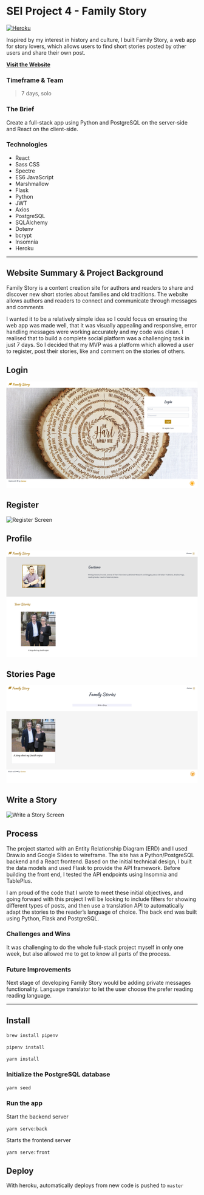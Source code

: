 # SEI Project 4 - Family Story
[![Heroku](http://heroku-badge.herokuapp.com/?app=viet-gram)](https://family-story-ga.herokuapp.com/)

Inspired by my interest in history and culture, I built Family Story, a web app for story lovers, which allows users to find short stories posted by other users and share their own post.

**<a href="https://family-story-ga.herokuapp.com" target="_blank">Visit the Website</a>**

### Timeframe & Team
> 7 days, solo

### The Brief
Create a full-stack app using Python and PostgreSQL on the server-side and React on the client-side. 

### Technologies
- React 
- Sass CSS 
- Spectre 
- ES6 JavaScript 
- Marshmallow 
- Flask
- Python 
- JWT 
- Axios 
- PostgreSQL 
- SQLAlchemy 
- Dotenv 
- bcrypt 
- Insomnia 
- Heroku

___

## Website Summary & Project Background

Family Story is a content creation site for authors and readers to share and discover new short stories about families and old traditions. The website allows authors and readers to connect and communicate through messages and comments

I wanted it to be a relatively simple idea so I could focus on ensuring the web app was made well, that it was visually appealing and responsive, error handling messages were working accurately and my code was clean. I realised that to build a complete social platform was a challenging task in just 7 days. So I decided that my MVP was a platform which allowed a user to register, post their stories, like and comment on the stories of others.

## Login
![Login Screen](./src/assets/images/login.jpg)

## Register

![Register Screen](./src/assets/images/register.png)

## Profile

![Profile Screen](./src/assets/images/profile.png)

## Stories Page

![Story Screen](./src/assets/images/stories-page.png)

## Write a Story

![Write a Story Screen](./src/assets/images/write-story.png)


## Process
The project started with an Entity Relationship Diagram (ERD) and I used Draw.io and Google Slides to wireframe. The site has a Python/PostgreSQL backend and a React frontend. Based on the initial technical design, I built the data models and used Flask to provide the API framework. Before building the front end, I tested the API endpoints using Insomnia and TablePlus.

I am proud of the code that I wrote to meet these initial objectives, and going forward with this project I will be looking to include filters for showing different types of posts, and then use a translation API to automatically adapt the stories to the reader’s language of choice. The back end was built using Python, Flask and PostgreSQL.

### Challenges and Wins
It was challenging to do the whole full-stack project myself in only one week, but also allowed me to get to know all parts of the process.

### Future Improvements
Next stage of developing Family Story would be adding private messages functionality.
Language translator to let the user choose the prefer reading reading language.

___

## Install

`brew install pipenv`

`pipenv install`

`yarn install`

### Initialize the PostgreSQL database

`yarn seed`

### Run the app

Start the backend server

`yarn serve:back`

Starts the frontend server

`yarn serve:front`

## Deploy

With heroku, automatically deploys from new code is pushed to `master`
